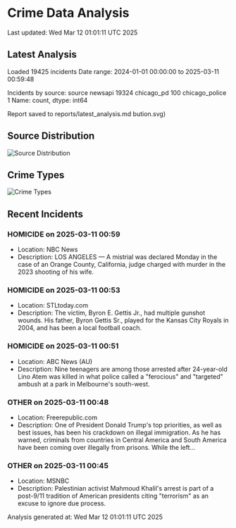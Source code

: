 # Crime Data Analysis
Last updated: Wed Mar 12 01:01:11 UTC 2025

## Latest Analysis

Loaded 19425 incidents
Date range: 2024-01-01 00:00:00 to 2025-03-11 00:59:48

Incidents by source:
source
newsapi           19324
chicago_pd          100
chicago_police        1
Name: count, dtype: int64

Report saved to reports/latest_analysis.md
bution.svg)

## Source Distribution
![Source Distribution](images/source_distribution.svg)

## Crime Types
![Crime Types](images/crime_types.svg)

## Recent Incidents

### HOMICIDE on 2025-03-11 00:59
- Location: NBC News
- Description: LOS ANGELES — A mistrial was declared Monday in the case of an Orange County, California, judge charged with murder in the 2023 shooting of his wife.


### HOMICIDE on 2025-03-11 00:53
- Location: STLtoday.com
- Description: The victim, Byron E. Gettis Jr., had multiple gunshot wounds. His father, Byron Gettis Sr., played for the Kansas City Royals in 2004, and has been a local football coach.


### HOMICIDE on 2025-03-11 00:51
- Location: ABC News (AU)
- Description: Nine teenagers are among those arrested after 24-year-old Lino Atem was killed in what police called a "ferocious" and "targeted" ambush at a park in Melbourne's south-west.


### OTHER on 2025-03-11 00:48
- Location: Freerepublic.com
- Description: One of President Donald Trump's top priorities, as well as best issues, has been his crackdown on illegal immigration. As he has warned, criminals from countries in Central America and South America have been coming over illegally from prisons. While the left…


### OTHER on 2025-03-11 00:45
- Location: MSNBC
- Description: Palestinian activist Mahmoud Khalil's arrest is part of a post-9/11 tradition of American presidents citing "terrorism" as an excuse to ignore due process.

Analysis generated at: Wed Mar 12 01:01:11 UTC 2025
